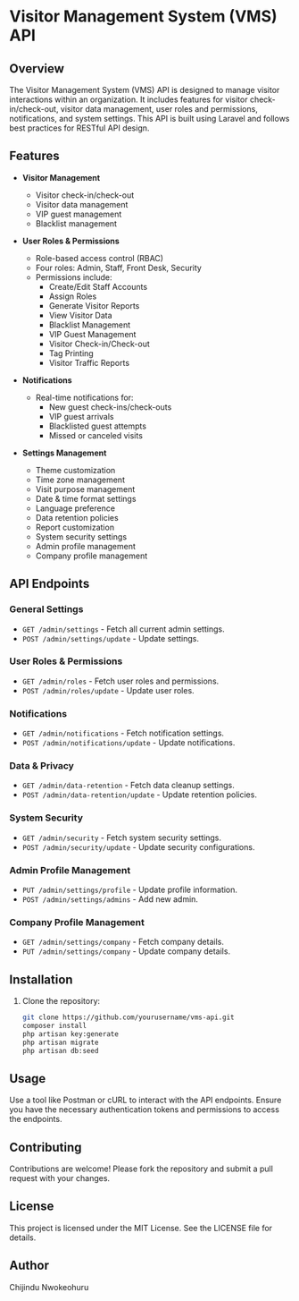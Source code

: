 # Visitor Management System (VMS) API

## Overview

The Visitor Management System (VMS) API is designed to manage visitor interactions within an organization. It includes features for visitor check-in/check-out, visitor data management, user roles and permissions, notifications, and system settings. This API is built using Laravel and follows best practices for RESTful API design.

## Features

- **Visitor Management**
  - Visitor check-in/check-out
  - Visitor data management
  - VIP guest management
  - Blacklist management

- **User Roles & Permissions**
  - Role-based access control (RBAC)
  - Four roles: Admin, Staff, Front Desk, Security
  - Permissions include:
    - Create/Edit Staff Accounts
    - Assign Roles
    - Generate Visitor Reports
    - View Visitor Data
    - Blacklist Management
    - VIP Guest Management
    - Visitor Check-in/Check-out
    - Tag Printing
    - Visitor Traffic Reports

- **Notifications**
  - Real-time notifications for:
    - New guest check-ins/check-outs
    - VIP guest arrivals
    - Blacklisted guest attempts
    - Missed or canceled visits

- **Settings Management**
  - Theme customization
  - Time zone management
  - Visit purpose management
  - Date & time format settings
  - Language preference
  - Data retention policies
  - Report customization
  - System security settings
  - Admin profile management
  - Company profile management

## API Endpoints

### General Settings
- `GET /admin/settings` - Fetch all current admin settings.
- `POST /admin/settings/update` - Update settings.

### User Roles & Permissions
- `GET /admin/roles` - Fetch user roles and permissions.
- `POST /admin/roles/update` - Update user roles.

### Notifications
- `GET /admin/notifications` - Fetch notification settings.
- `POST /admin/notifications/update` - Update notifications.

### Data & Privacy
- `GET /admin/data-retention` - Fetch data cleanup settings.
- `POST /admin/data-retention/update` - Update retention policies.

### System Security
- `GET /admin/security` - Fetch system security settings.
- `POST /admin/security/update` - Update security configurations.

### Admin Profile Management
- `PUT /admin/settings/profile` - Update profile information.
- `POST /admin/settings/admins` - Add new admin.

### Company Profile Management
- `GET /admin/settings/company` - Fetch company details.
- `PUT /admin/settings/company` - Update company details.

## Installation

1. Clone the repository:
   ```sh
   git clone https://github.com/yourusername/vms-api.git
   composer install
   php artisan key:generate
   php artisan migrate
   php artisan db:seed


## Usage

Use a tool like Postman or cURL to interact with the API endpoints. Ensure you have the necessary authentication tokens and permissions to access the endpoints.

## Contributing

Contributions are welcome! Please fork the repository and submit a pull request with your changes.

## License

This project is licensed under the MIT License. See the LICENSE file for details.

## Author

Chijindu Nwokeohuru
